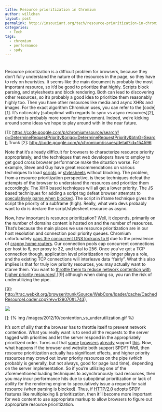 ```yaml
---
title: Resource prioritization in Chromium
author: willchan
layout: post
permalink: http://insouciant.org/tech/resource-prioritization-in-chromium/
categories:
  - Tech
tags:
  - chromium
  - performance
  - spdy
---
```

# 

Resource prioritization is a difficult problem for browsers, because they don’t fully understand the nature of the resources in the page, so they have to rely on heuristics. It seems like the main document is probably the most important resource, so it’d be good to prioritize that highly. Scripts block parsing, and stylesheets and block rendering. Both can lead to discovering other resources, so it’s probably a good idea to prioritize them reasonably highly too. Then you have other resources like media and async XHRs and images. For the exact algorithm Chromium uses, you can refer to the [code][1]. It’s noticeably [suboptimal with regards to sync vs async resources][2], and there is probably more room for improvement. Indeed, we’re kicking around some ideas we hope to play around with in the near future.

 [1]: https://code.google.com/p/chromium/source/search?q=DetermineRequestPriority&origq=DetermineRequestPriority&btnG=Search Trunk
 [2]: http://code.google.com/p/chromium/issues/detail?id=154596

Note that it’s already difficult for browsers to characterize resource priority appropriately, and the techniques that web developers have to employ to get good cross browser performance make the situation worse. For example, Steve and Guy have great recommendations on various techniques to load [scripts][3] or [stylesheets][4] without blocking. The problem, from a resource prioritization perspective, is these techniques defeat the attempts of the browser to understand the resources and prioritize them accordingly. The XHR based techniques will all get a lower priority. The JS based techniques for adding a script tag defeat browser attempts to [speculatively parse when blocked][5]. The script in iframe technique gives the script the priority of a subframe (high). Really, what web devs probably want to do is declare the script/stylesheet resource as async.

 [3]: http://www.stevesouders.com/blog/2009/04/27/loading-scripts-without-blocking/.
 [4]: http://www.guypo.com/technical/eliminating-the-css-bottleneck/
 [5]: http://gent.ilcore.com/2011/01/webkit-preloadscanner.html

Now, how important is resource prioritization? Well, it depends, primarily on the number of domains content is hosted on and the number of resources. That’s because the main places we use resource prioritization are in our host resolution and connection pool priority queues. Chromium unfortunately [caps the concurrent DNS lookups to 6][6] due to the prevalence of [crappy home routers][7]. Our connection pools cap concurrent connections per host to 6, per proxy to 32, and total to 256. Once you’ve got a TCP connection though, application level prioritization no longer plays a role, and the existing TCP connections will interleave data “fairly”. What this also implies is that for truly low priority resources, you may actually want to starve them. You want to [throttle them to reduce network contention with higher priority resources][8][,][9] although when doing so, you run the risk of underutilizing the pipe.

 [6]: https://code.google.com/p/chromium/issues/detail?id=122566
 [7]: http://www.amazon.com/2701HG-B-2Wire-Wireless-Gateway-Router/dp/B001W9ASMS
 [8]: http://trac.webkit.org/browser/trunk/Source/WebCore/loader/cache/CachedResourceLoader.cpp?rev=129070#L743
 [9]: http://trac.webkit.org/browser/trunk/Source/WebCore/loader/cache/CachedResourceLoader.cpp?rev=129070#L743),

[![][11]][11]

 []: {% img /images/2012/10/contention_vs_underutilization.gif %}

It’s sort of silly that the browser has to throttle itself to prevent network contention. What you really want is to send all the requests to the server tagged with priorities and let the server respond in the appropriately prioritized order. Turns out that [some][11] [browsers][12] [already][13] support [this][14]. Now, what happens if the browser and website both support SPDY? Well, then resource prioritization actually has significant effects, and higher priority resources may crowd out lower priority resources on the pipe (which probably is generally, but not always, good for page load time), depending on the server implementation. So if you’re utilizing one of the aforementioned loading techniques to asynchronously load resources, then you may incur performance hits due to suboptimal prioritization or lack of ability for the rendering engine to speculatively issue a request for said resource (when parsing is blocked). Thus, if [HTTP/2.0][15] adopts SPDY features like multiplexing & prioritization, then it’ll become more important for web content to use appropriate markup to allow browsers to figure out appropriate resource prioritization.

 [11]: https://hacks.mozilla.org/2012/03/firefox-aurora-13-is-out-spdy-on-by-default-and-a-list-of-other-improvements/
 [12]: https://www.google.com/chrome
 [13]: http://dev.opera.com/articles/view/opera-spdy-build/
 [14]: http://dev.chromium.org/spdy/
 [15]: http://en.wikipedia.org/wiki/HTTP_2.0